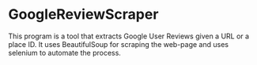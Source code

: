 # GoogleReviewScraper
This program is a tool that extracts Google User Reviews given a URL or a place ID. It uses BeautifulSoup for scraping the web-page and uses selenium to automate the process.
